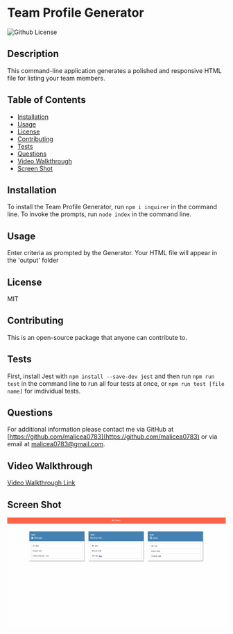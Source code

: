 # Team Profile Generator

![Github License](https://img.shields.io/badge/License-MIT-yellow.svg)

## Description

This command-line application generates a polished and responsive HTML file for listing your team members.

## Table of Contents

* [Installation](#Installation)
* [Usage](#Usage)
* [License](#License)
* [Contributing](#Contributing)
* [Tests](#Tests)
* [Questions](#Questions)
* [Video Walkthrough](#Video%Walkthrough)
* [Screen Shot](#Screen%Shot)

## Installation

To install the Team Profile Generator, run ```npm i inquirer``` in the command line. To invoke the prompts, run ```node index``` in the command line.

## Usage

Enter criteria as prompted by the Generator. Your HTML file will appear in the 'output' folder

## License

MIT

## Contributing

This is an open-source package that anyone can contribute to.

## Tests

First, install Jest with ```npm install --save-dev jest``` and then run ```npm run test``` in the command line to run all four tests at once, or ```npm run test [file name]``` for imdividual tests.

## Questions

For additional information please contact me via GitHub at [https://github.com/malicea0783](https://github.com/malicea0783) or via email at [malicea0783@gmail.com](mailto:malicea0783@gmail.com?subject=[GitHub]%Team%Profile%Generator).

## Video Walkthrough
[Video Walkthrough Link](https://drive.google.com/file/d/1ugXcgOfb-zl5LSQnh4CY9tbot5Um5eNZ/view)

## Screen Shot
![Screen Shot](./images/team-profile-generator.png)
